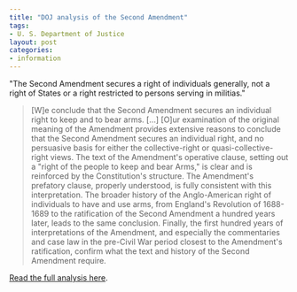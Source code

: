 ```yaml
---
title: "DOJ analysis of the Second Amendment"
tags:
- U. S. Department of Justice
layout: post
categories:
- information
---
```


"The Second Amendment secures a right of individuals generally, not a right of States or a right restricted to persons serving in militias."

> \[W\]e conclude that the Second Amendment secures an individual right to keep and to bear arms. \[...\] \[O\]ur examination of the original meaning of the Amendment provides extensive reasons to conclude that the Second Amendment secures an individual right, and no persuasive basis for either the collective-right or quasi-collective-right views. The text of the Amendment's operative clause, setting out a "right of the people to keep and bear Arms," is clear and is reinforced by the Constitution's structure. The Amendment's prefatory clause, properly understood, is fully consistent with this interpretation. The broader history of the Anglo-American right of individuals to have and use arms, from England's Revolution of 1688-1689 to the ratification of the Second Amendment a hundred years later, leads to the same conclusion. Finally, the first hundred years of interpretations of the Amendment, and especially the commentaries and case law in the pre-Civil War period closest to the Amendment's ratification, confirm what the text and history of the Second Amendment require.

[Read the full analysis here](https://www.trigger-treat.com/20040824-doj-2nd-amendment-analysis.html).

